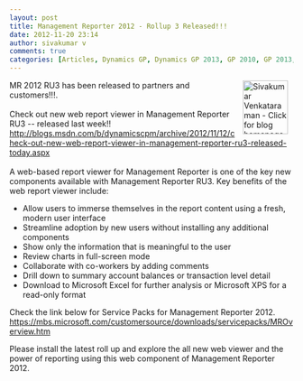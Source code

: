 ```yaml
---
layout: post
title: Management Reporter 2012 - Rollup 3 Released!!!
date: 2012-11-20 23:14
author: sivakumar v
comments: true
categories: [Articles, Dynamics GP, Dynamics GP 2013, GP 2010, GP 2013, Management Reporter 2012, MR 2012, Rollup 3, Sivakumar Venkataraman, Uncategorized, Whats New]
---
```

<p style="text-align: left;"><a title="Sivakumar Venkataraman - Click for blog homepage"><img src="https://microsofttpd.github.io/assets/0871.sivav.jpg" alt="Sivakumar Venkataraman - Click for blog homepage" width="80" height="95" align="right" border="0" hspace="10" /></a>MR 2012 RU3 has been released to partners and customers!!!.<br /><br />Check out new web report viewer in Management Reporter RU3 -- released last week!!<br /><a title="http://blogs.msdn.com/b/dynamicscpm/archive/2012/11/12/check-out-new-web-report-viewer-in-management-reporter-ru3-released-today.aspx" href="http://blogs.msdn.com/b/dynamicscpm/archive/2012/11/12/check-out-new-web-report-viewer-in-management-reporter-ru3-released-today.aspx" target="_blank">http://blogs.msdn.com/b/dynamicscpm/archive/2012/11/12/check-out-new-web-report-viewer-in-management-reporter-ru3-released-today.aspx</a><br /><br />A web-based report viewer for Management Reporter is one of the key new components available with Management Reporter RU3. Key benefits of the web report viewer include:</p>
<ul>
<li>Allow users to immerse themselves in the report content using a fresh, modern user interface</li>
<li>Streamline adoption by new users without installing any additional components</li>
<li>Show only the information that is meaningful to the user</li>
<li>Review charts in full-screen mode</li>
<li>Collaborate with co-workers by adding comments</li>
<li>Drill down to summary account balances or transaction level detail</li>
<li>Download to Microsoft Excel for further analysis or Microsoft XPS for a read-only format</li>
</ul>
<p>Check the link below for Service Packs for Management Reporter 2012.<br /><a title="https://mbs.microsoft.com/customersource/downloads/servicepacks/MROverview.htm" href="https://mbs.microsoft.com/customersource/downloads/servicepacks/MROverview.htm" target="_blank">https://mbs.microsoft.com/customersource/downloads/servicepacks/MROverview.htm</a></p>
<p>Please install the latest roll up and explore the all new web viewer and the power of reporting using this web component of Management Reporter 2012.</p>
